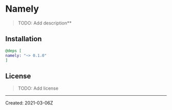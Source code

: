 # Namely
> TODO: Add description**


## Installation

```elixir
@deps [
namely: "~> 0.1.0"
]
```

## License

> TODO: Add license

----
Created:  2021-03-06Z
